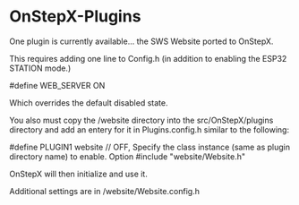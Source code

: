 # OnStepX-Plugins

One plugin is currently available... the SWS Website ported to OnStepX.

This requires adding one line to Config.h (in addition to enabling the ESP32 STATION mode.)

#define WEB_SERVER ON

Which overrides the default disabled state.

You also must copy the /website directory into the src/OnStepX/plugins directory and add an entery for it in Plugins.config.h similar to the following:

#define PLUGIN1                   website //    OFF, Specify the class instance (same as plugin directory name) to enable.    Option
#include "website/Website.h"

OnStepX will then initialize and use it.

Additional settings are in /website/Website.config.h
